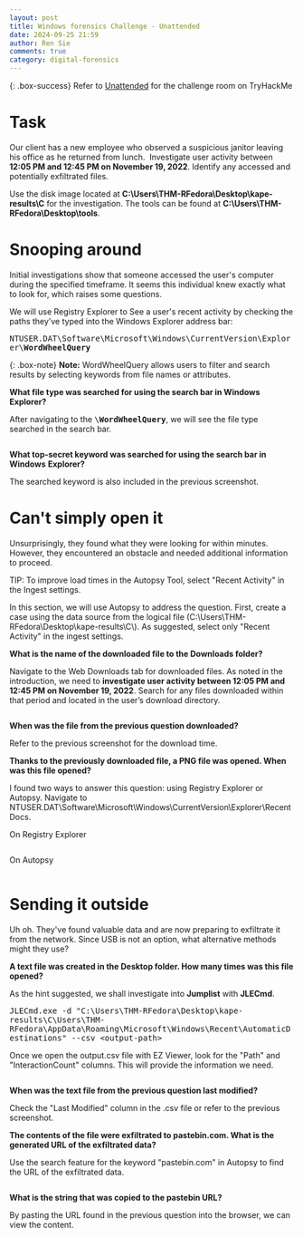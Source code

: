 ```yaml
---
layout: post
title: Windows forensics Challenge - Unattended
date: 2024-09-25 21:59
author: Ren Sie
comments: true
category: digital-forensics
---
```


{: .box-success}
 Refer to [Unattended](https://tryhackme.com/r/room/unattended) for the challenge room on TryHackMe

<!-- wp:heading {"level":1,"fontSize":"large"} -->
<h1 class="wp-block-heading has-large-font-size">Task</h1>
<!-- /wp:heading -->

<!-- wp:paragraph {"align":"justify","fontSize":"small"} -->
<p class="has-text-align-justify has-small-font-size">Our client has a new employee who observed a suspicious janitor leaving his office as he returned from lunch. &nbsp;Investigate user activity between <strong>12:05 PM and 12:45 PM on November 19, 2022</strong>. Identify any accessed and potentially exfiltrated files.</p>
<!-- /wp:paragraph -->

<!-- wp:paragraph {"align":"justify","fontSize":"small"} -->
<p class="has-text-align-justify has-small-font-size">Use the disk image located at <strong>C:\Users\THM-RFedora\Desktop\kape-results\C</strong> for the investigation. The tools can be found at <strong>C:\Users\THM-RFedora\Desktop\tools</strong>.</p>
<!-- /wp:paragraph -->

<!-- wp:heading {"level":1,"fontSize":"large"} -->
<h1 class="wp-block-heading has-large-font-size">Snooping around</h1>
<!-- /wp:heading -->

<!-- wp:paragraph {"align":"justify","fontSize":"small"} -->
<p class="has-text-align-justify has-small-font-size">Initial investigations show that someone accessed the user's computer during the specified timeframe. It seems this individual knew exactly what to look for, which raises some questions.</p>
<!-- /wp:paragraph -->

<!-- wp:paragraph {"align":"justify","fontSize":"small"} -->
<p class="has-text-align-justify has-small-font-size">We will use Registry Explorer to See a user's recent activity by checking the paths they’ve typed into the Windows Explorer address bar:</p>
<!-- /wp:paragraph -->

<!-- wp:paragraph {"align":"justify","backgroundColor":"tertiary","fontSize":"small"} -->
<p class="has-text-align-justify has-tertiary-background-color has-background has-small-font-size"><kbd>NTUSER.DAT\Software\Microsoft\Windows\CurrentVersion\Explorer\<strong>WordWheelQuery</strong></kbd></p>
<!-- /wp:paragraph -->

{: .box-note}
**Note:** WordWheelQuery allows users to filter and search results by selecting keywords from file names or attributes.

<!-- wp:paragraph {"fontSize":"small"} -->
<p class="has-small-font-size"><strong>What file type was searched for using the search bar in Windows Explorer?</strong></p>
<!-- /wp:paragraph -->

<!-- wp:paragraph {"align":"justify","fontSize":"small"} -->
<p class="has-text-align-justify has-small-font-size">After navigating to the <kbd>\<strong>WordWheelQuery</strong></kbd>, we will see the file type searched in the search bar.</p>
<!-- /wp:paragraph -->

<!-- wp:image {"id":1981,"sizeSlug":"large","linkDestination":"media"} -->
<figure class="wp-block-image size-large"><a href="https://1earnwithren.wordpress.com/wp-content/uploads/2024/09/image-694.png"><img src="https://1earnwithren.wordpress.com/wp-content/uploads/2024/09/image-694.png?w=1024" alt="" class="wp-image-1981" /></a></figure>
<!-- /wp:image -->

<!-- wp:paragraph {"fontSize":"small"} -->
<p class="has-small-font-size"><strong>What top-secret keyword was searched for using the search bar in Windows</strong> <strong>Explorer?</strong></p>
<!-- /wp:paragraph -->

<!-- wp:paragraph {"fontSize":"small"} -->
<p class="has-small-font-size">The searched keyword is also included in the previous screenshot.</p>
<!-- /wp:paragraph -->

<!-- wp:heading {"level":1,"fontSize":"large"} -->
<h1 class="wp-block-heading has-large-font-size">Can't simply open it</h1>
<!-- /wp:heading -->

<!-- wp:paragraph {"align":"justify","fontSize":"small"} -->
<p class="has-text-align-justify has-small-font-size">Unsurprisingly, they found what they were looking for within minutes. However, they encountered an obstacle and needed additional information to proceed.</p>
<!-- /wp:paragraph -->

<!-- wp:paragraph {"align":"justify","backgroundColor":"tertiary","fontSize":"small"} -->
<p class="has-text-align-justify has-tertiary-background-color has-background has-small-font-size">TIP: To improve load times in the Autopsy Tool, select "Recent Activity" in the Ingest settings.</p>
<!-- /wp:paragraph -->

<!-- wp:paragraph {"align":"justify","fontSize":"small"} -->
<p class="has-text-align-justify has-small-font-size">In this section, we will use Autopsy to address the question. First, create a case using the data source from the logical file (C:\Users\THM-RFedora\Desktop\kape-results\C\). As suggested, select only "Recent Activity" in the ingest settings.</p>
<!-- /wp:paragraph -->

<!-- wp:paragraph {"fontSize":"small"} -->
<p class="has-small-font-size"><strong>What is the name of the downloaded file to the Downloads folder?</strong></p>
<!-- /wp:paragraph -->

<!-- wp:paragraph {"align":"justify","fontSize":"small"} -->
<p class="has-text-align-justify has-small-font-size">Navigate to the Web Downloads tab for downloaded files. As noted in the introduction, we need to <strong>investigate user activity between 12:05 PM and 12:45 PM on November 19, 2022</strong>. Search for any files downloaded within that period and located in the user’s download directory.</p>
<!-- /wp:paragraph -->

<!-- wp:image {"id":1983,"sizeSlug":"large","linkDestination":"media"} -->
<figure class="wp-block-image size-large"><a href="https://1earnwithren.wordpress.com/wp-content/uploads/2024/09/image-695.png"><img src="https://1earnwithren.wordpress.com/wp-content/uploads/2024/09/image-695.png?w=1024" alt="" class="wp-image-1983" /></a></figure>
<!-- /wp:image -->

<!-- wp:paragraph {"fontSize":"small"} -->
<p class="has-small-font-size"><strong>When was the file from the previous question downloaded?</strong></p>
<!-- /wp:paragraph -->

<!-- wp:paragraph {"align":"justify","fontSize":"small"} -->
<p class="has-text-align-justify has-small-font-size">Refer to the previous screenshot for the download time.</p>
<!-- /wp:paragraph -->

<!-- wp:paragraph {"align":"justify","fontSize":"small"} -->
<p class="has-text-align-justify has-small-font-size"><strong>Thanks to the previously downloaded file, a PNG file was opened. When was this file opened?</strong></p>
<!-- /wp:paragraph -->

<!-- wp:paragraph {"align":"justify","fontSize":"small"} -->
<p class="has-text-align-justify has-small-font-size">I found two ways to answer this question: using Registry Explorer or Autopsy. Navigate to NTUSER.DAT\Software\Microsoft\Windows\CurrentVersion\Explorer\RecentDocs.</p>
<!-- /wp:paragraph -->

<!-- wp:paragraph {"fontSize":"small"} -->
<p class="has-small-font-size">On Registry Explorer</p>
<!-- /wp:paragraph -->

<!-- wp:image {"id":1985,"sizeSlug":"large","linkDestination":"media"} -->
<figure class="wp-block-image size-large"><a href="https://1earnwithren.wordpress.com/wp-content/uploads/2024/09/image-696.png"><img src="https://1earnwithren.wordpress.com/wp-content/uploads/2024/09/image-696.png?w=1024" alt="" class="wp-image-1985" /></a></figure>
<!-- /wp:image -->

<!-- wp:paragraph {"fontSize":"small"} -->
<p class="has-small-font-size">On Autopsy</p>
<!-- /wp:paragraph -->

<!-- wp:image {"id":1986,"sizeSlug":"large","linkDestination":"media"} -->
<figure class="wp-block-image size-large"><a href="https://1earnwithren.wordpress.com/wp-content/uploads/2024/09/image-697.png"><img src="https://1earnwithren.wordpress.com/wp-content/uploads/2024/09/image-697.png?w=1024" alt="" class="wp-image-1986" /></a></figure>
<!-- /wp:image -->

<!-- wp:heading {"level":1,"fontSize":"large"} -->
<h1 class="wp-block-heading has-large-font-size">Sending it outside</h1>
<!-- /wp:heading -->

<!-- wp:paragraph {"align":"justify","fontSize":"small"} -->
<p class="has-text-align-justify has-small-font-size">Uh oh. They've found valuable data and are now preparing to exfiltrate it from the network. Since USB is not an option, what alternative methods might they use?</p>
<!-- /wp:paragraph -->

<!-- wp:paragraph {"align":"justify","fontSize":"small"} -->
<p class="has-text-align-justify has-small-font-size"><strong>A text file was created in the Desktop folder. How many times was this file opened?</strong></p>
<!-- /wp:paragraph -->

<!-- wp:paragraph {"align":"justify","fontSize":"small"} -->
<p class="has-text-align-justify has-small-font-size">As the hint suggested, we shall investigate into <strong>Jumplist</strong> with <strong>JLECmd</strong>.</p>
<!-- /wp:paragraph -->

<!-- wp:paragraph {"backgroundColor":"tertiary","fontSize":"small"} -->
<p class="has-tertiary-background-color has-background has-small-font-size"><kbd>JLECmd.exe -d "C:\Users\THM-RFedora\Desktop\kape-results\C\Users\THM-RFedora\AppData\Roaming\Microsoft\Windows\Recent\AutomaticDestinations" --csv &lt;output-path&gt;</kbd></p>
<!-- /wp:paragraph -->

<!-- wp:paragraph {"align":"justify","fontSize":"small"} -->
<p class="has-text-align-justify has-small-font-size">Once we open the output.csv file with EZ Viewer, look for the "Path" and "InteractionCount" columns. This will provide the information we need.</p>
<!-- /wp:paragraph -->

<!-- wp:image {"id":1988,"sizeSlug":"large","linkDestination":"media"} -->
<figure class="wp-block-image size-large"><a href="https://1earnwithren.wordpress.com/wp-content/uploads/2024/09/image-698.png"><img src="https://1earnwithren.wordpress.com/wp-content/uploads/2024/09/image-698.png?w=1024" alt="" class="wp-image-1988" /></a></figure>
<!-- /wp:image -->

<!-- wp:paragraph {"align":"justify","fontSize":"small"} -->
<p class="has-text-align-justify has-small-font-size"><strong>When was the text file from the previous question last modified?</strong></p>
<!-- /wp:paragraph -->

<!-- wp:paragraph {"align":"justify","fontSize":"small"} -->
<p class="has-text-align-justify has-small-font-size">Check the "Last Modified" column in the .csv file or refer to the previous screenshot.</p>
<!-- /wp:paragraph -->

<!-- wp:paragraph {"align":"justify","fontSize":"small"} -->
<p class="has-text-align-justify has-small-font-size"><strong>The contents of the file were exfiltrated to pastebin.com. What is the generated URL of the exfiltrated data?</strong></p>
<!-- /wp:paragraph -->

<!-- wp:paragraph {"align":"justify","fontSize":"small"} -->
<p class="has-text-align-justify has-small-font-size">Use the search feature for the keyword "pastebin.com" in Autopsy to find the URL of the exfiltrated data.</p>
<!-- /wp:paragraph -->

<!-- wp:image {"id":1989,"sizeSlug":"large","linkDestination":"media","align":"center"} -->
<figure class="wp-block-image aligncenter size-large"><a href="https://1earnwithren.wordpress.com/wp-content/uploads/2024/09/image-699.png"><img src="https://1earnwithren.wordpress.com/wp-content/uploads/2024/09/image-699.png?w=738" alt="" class="wp-image-1989" /></a></figure>
<!-- /wp:image -->

<!-- wp:paragraph {"align":"justify","fontSize":"small"} -->
<p class="has-text-align-justify has-small-font-size"><strong>What is the string that was copied to the pastebin URL?</strong></p>
<!-- /wp:paragraph -->

<!-- wp:paragraph {"fontSize":"small"} -->
<p class="has-small-font-size">By pasting the URL found in the previous question into the browser, we can view the content.</p>
<!-- /wp:paragraph -->

<!-- wp:image {"id":1990,"sizeSlug":"large","linkDestination":"media"} -->
<figure class="wp-block-image size-large"><a href="https://1earnwithren.wordpress.com/wp-content/uploads/2024/09/image-700.png"><img src="https://1earnwithren.wordpress.com/wp-content/uploads/2024/09/image-700.png?w=1004" alt="" class="wp-image-1990" /></a></figure>
<!-- /wp:image -->

